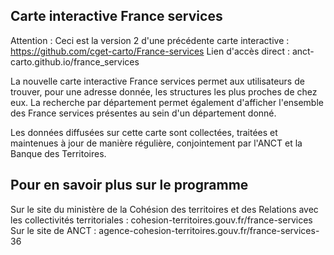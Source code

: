 ## Carte interactive France services

Attention : Ceci est la version 2 d'une précédente carte interactive : https://github.com/cget-carto/France-services
Lien d'accès direct : anct-carto.github.io/france_services

La nouvelle carte interactive France services permet aux utilisateurs de trouver, pour une adresse donnée, les structures les plus proches de chez eux. La recherche par département permet également d'afficher l'ensemble des France services présentes au sein d'un département donné. 

Les données diffusées sur cette carte sont collectées, traitées et maintenues à jour de manière régulière, conjointement par l'ANCT et la Banque des Territoires. 

## Pour en savoir plus sur le programme
Sur le site du ministère de la Cohésion des territoires et des Relations avec les collectivités territoriales : cohesion-territoires.gouv.fr/france-services
Sur le site de ANCT : agence-cohesion-territoires.gouv.fr/france-services-36
